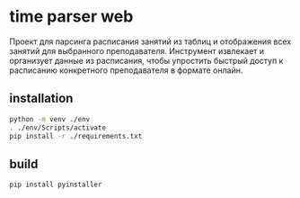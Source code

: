 # time parser web

Проект для парсинга расписания занятий из таблиц и отображения всех занятий для выбранного преподавателя. Инструмент извлекает и организует данные из расписания, чтобы упростить быстрый доступ к расписанию конкретного преподавателя в формате онлайн.

## installation 

```bash
python -m venv ./env  
. ./env/Scripts/activate
pip install -r ./requirements.txt
```


## build 

```bash
pip install pyinstaller
```